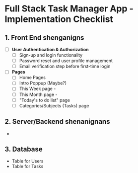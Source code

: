 # Full Stack Task Manager App - Implementation Checklist

## 1. Front End shenganigns
- [ ] **User Authentication & Authorization**
  - [ ] Sign-up and login functionality
  - [ ] Password reset and user profile management
  - [ ] Email verification step before first-time login

- [ ] **Pages**
  - [ ] Home Pages
  - [ ] Intro Poppup (Maybe?)
  - [ ] This Week page -
  - [ ] This Month page -
  - [ ] "Today's to do list" page
  - [ ] Categories/Subjects (Tasks) page

## 2. Server/Backend shenanignans
- 
## 3. Database
  - Table for Users
  - Table for Tasks
  <!-- - Table for  -->



